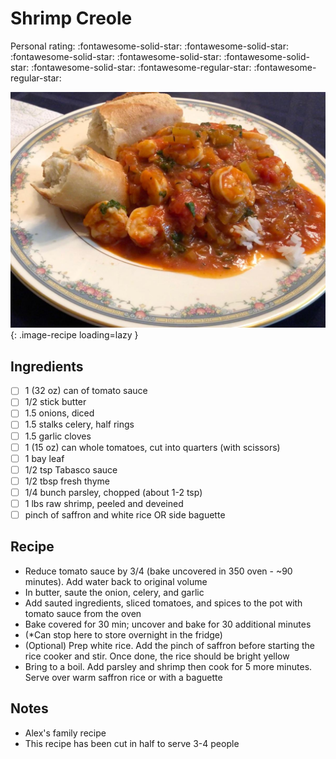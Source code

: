 <!-- Needs Manual Review -->

# Shrimp Creole

<!-- {cts} rating=3; (User can specify rating on scale of 1-5) -->

Personal rating: :fontawesome-solid-star: :fontawesome-solid-star: :fontawesome-solid-star: :fontawesome-solid-star: :fontawesome-solid-star: :fontawesome-solid-star: :fontawesome-regular-star: :fontawesome-regular-star:

<!-- {cte} -->

<!-- {cts} name_image=shrimp_creole.jpeg; (User can specify image name) -->

![shrimp_creole.jpeg](./shrimp_creole.jpeg){: .image-recipe loading=lazy }

<!-- {cte} -->

## Ingredients

* [ ] 1 (32 oz) can of tomato sauce
* [ ] 1/2 stick butter
* [ ] 1.5 onions, diced
* [ ] 1.5 stalks celery, half rings
* [ ] 1.5 garlic cloves
* [ ] 1 (15 oz) can whole tomatoes, cut into quarters (with scissors)
* [ ] 1 bay leaf
* [ ] 1/2 tsp Tabasco sauce
* [ ] 1/2 tbsp fresh thyme
* [ ] 1/4 bunch parsley, chopped (about 1-2 tsp)
* [ ] 1 lbs raw shrimp, peeled and deveined
* [ ] pinch of saffron and white rice OR side baguette

## Recipe

* Reduce tomato sauce by 3/4 (bake uncovered in 350 oven - ~90 minutes). Add water back to original volume
* In butter, saute the onion, celery, and garlic
* Add sauted ingredients, sliced tomatoes, and spices to the pot with tomato sauce from the oven
* Bake covered for 30 min; uncover and bake for 30 additional minutes
* (*Can stop here to store overnight in the fridge)
* (Optional) Prep white rice. Add the pinch of saffron before starting the rice cooker and stir. Once done, the rice should be bright yellow
* Bring to a boil. Add parsley and shrimp then cook for 5 more minutes. Serve over warm saffron rice or with a baguette

## Notes

* Alex's family recipe
* This recipe has been cut in half to serve 3-4 people
